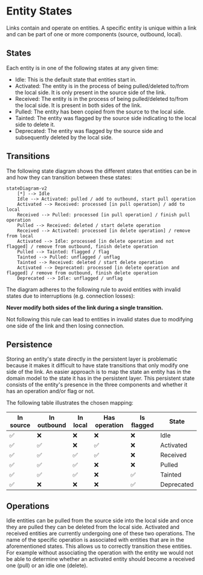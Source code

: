 # Entity States
Links contain and operate on entities. A specific entity is unique within a link and can be part of one or more components (source, outbound, local).

## States
Each entity is in one of the following states at any given time:
* Idle: This is the default state that entities start in.
* Activated: The entity is in the process of being pulled/deleted to/from the local side. It is only present in the source side of the link.
* Received: The entity is in the process of being pulled/deleted to/from the local side. It is present in both sides of the link.
* Pulled: The entity has been copied from the source to the local side.
* Tainted: The entity was flagged by the source side indicating to the local side to delete it.
* Deprecated: The entity was flagged by the source side and subsequently deleted by the local side.

## Transitions
The following state diagram shows the different states that entities can be in and how they can transition between these states:

```mermaid
stateDiagram-v2
    [*] --> Idle
    Idle --> Activated: pulled / add to outbound, start pull operation
    Activated --> Received: processed [in pull operation] / add to local
    Received --> Pulled: processed [in pull operation] / finish pull operation
    Pulled --> Received: deleted / start delete operation
    Received --> Activated: processed [in delete operation] / remove from local
    Activated --> Idle: processed [in delete operation and not flagged] / remove from outbound, finish delete operation
    Pulled --> Tainted: flagged / flag
    Tainted --> Pulled: unflagged / unflag
    Tainted --> Received: deleted / start delete operation
    Activated --> Deprecated: processed [in delete operation and flagged] / remove from outbound, finish delete operation
    Deprecated --> Idle: unflagged / unflag
```

The diagram adheres to the following rule to avoid entities with invalid states due to interruptions (e.g. connection losses):

**Never modify both sides of the link during a single transition.**

Not following this rule can lead to entities in invalid states due to modifying one side of the link and then losing connection.

## Persistence
Storing an entity's state directly in the persistent layer is problematic because it makes it difficult to have state transitions that only modify one side of the link. An easier approach is to map the state an entity has in the domain model to the state it has in the persistent layer. This persistent state consists of the entity's presence in the three components and whether it has an operation and/or flag or not.

The following table illustrates the chosen mapping:

| In source | In outbound | In local | Has operation | Is flagged | State |
|--------|----------|-------|--------|---------|---------|
| :white_check_mark: | :x: | :x: | :x: | :x: | Idle |
| :white_check_mark: | :white_check_mark: | :x: | :white_check_mark: | :x: | Activated |
| :white_check_mark: | :white_check_mark: | :white_check_mark: | :white_check_mark: | :x: | Received|
| :white_check_mark: | :white_check_mark: | :white_check_mark: | :x: | :x: | Pulled |
| :white_check_mark: | :white_check_mark: | :white_check_mark: | :x: | :white_check_mark: | Tainted |
| :white_check_mark: | :x: | :x: | :x: | :white_check_mark: | Deprecated |

## Operations
Idle entities can be pulled from the source side into the local side and once they are pulled they can be deleted from the local side. Activated and received entities are currently undergoing one of these two operations. The name of the specific operation is associated with entities that are in the aforementioned states. This allows us to correctly transition these entities. For example without associating the operation with the entity we would not be able to determine whether an activated entity should become a received one (pull) or an idle one (delete).
